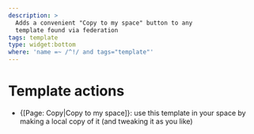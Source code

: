 ```yaml
---
description: >
  Adds a convenient "Copy to my space" button to any
  template found via federation
tags: template
type: widget:bottom
where: 'name =~ /^!/ and tags="template"'
---
```

# Template actions
* {[Page: Copy|Copy to my space]}: use this template in your space by making a local copy of it (and tweaking it as you like)